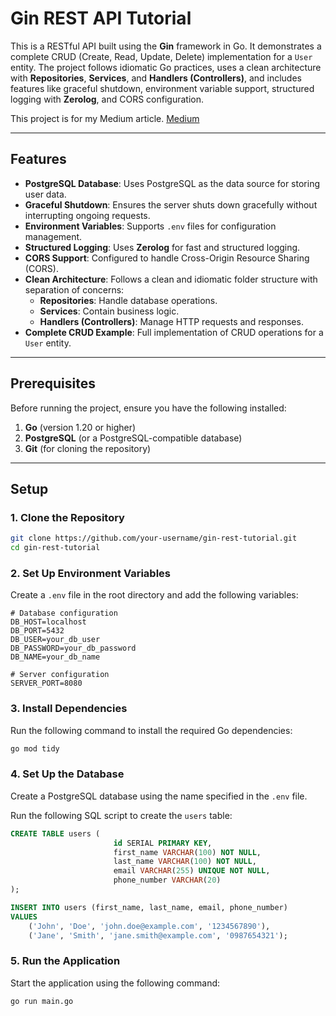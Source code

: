 # Gin REST API Tutorial

This is a RESTful API built using the **Gin** framework in Go. It demonstrates a complete CRUD (Create, Read, Update, Delete) implementation for a `User` entity. The project follows idiomatic Go practices, uses a clean architecture with **Repositories**, **Services**, and **Handlers (Controllers)**, and includes features like graceful shutdown, environment variable support, structured logging with **Zerolog**, and CORS configuration.

This project is for my Medium article. [Medium](https://medium.com/@godusan)

---

## Features

- **PostgreSQL Database**: Uses PostgreSQL as the data source for storing user data.
- **Graceful Shutdown**: Ensures the server shuts down gracefully without interrupting ongoing requests.
- **Environment Variables**: Supports `.env` files for configuration management.
- **Structured Logging**: Uses **Zerolog** for fast and structured logging.
- **CORS Support**: Configured to handle Cross-Origin Resource Sharing (CORS).
- **Clean Architecture**: Follows a clean and idiomatic folder structure with separation of concerns:
  - **Repositories**: Handle database operations.
  - **Services**: Contain business logic.
  - **Handlers (Controllers)**: Manage HTTP requests and responses.
- **Complete CRUD Example**: Full implementation of CRUD operations for a `User` entity.

---

## Prerequisites

Before running the project, ensure you have the following installed:

1. **Go** (version 1.20 or higher)
2. **PostgreSQL** (or a PostgreSQL-compatible database)
3. **Git** (for cloning the repository)

---

## Setup

### 1. Clone the Repository

```bash
git clone https://github.com/your-username/gin-rest-tutorial.git
cd gin-rest-tutorial
```

### 2. Set Up Environment Variables
Create a `.env` file in the root directory and add the following variables:

```env
# Database configuration
DB_HOST=localhost
DB_PORT=5432
DB_USER=your_db_user
DB_PASSWORD=your_db_password
DB_NAME=your_db_name

# Server configuration
SERVER_PORT=8080
```

### 3. Install Dependencies
Run the following command to install the required Go dependencies:

```bash
go mod tidy
```

### 4. Set Up the Database
Create a PostgreSQL database using the name specified in the `.env` file.

Run the following SQL script to create the `users` table:

```sql
CREATE TABLE users (
                       id SERIAL PRIMARY KEY,
                       first_name VARCHAR(100) NOT NULL,
                       last_name VARCHAR(100) NOT NULL,
                       email VARCHAR(255) UNIQUE NOT NULL,
                       phone_number VARCHAR(20)
);

INSERT INTO users (first_name, last_name, email, phone_number)
VALUES
    ('John', 'Doe', 'john.doe@example.com', '1234567890'),
    ('Jane', 'Smith', 'jane.smith@example.com', '0987654321');
```

### 5. Run the Application
Start the application using the following command:

```bash
go run main.go
